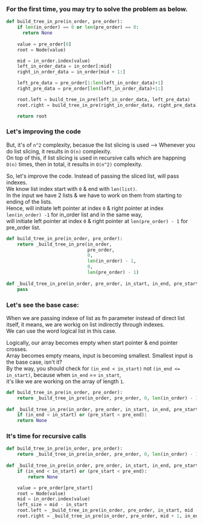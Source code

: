 ### For the first time, you may try to solve the problem as below.
```python
def build_tree_in_pre(in_order, pre_order):
    if len(in_order) == 0 or len(pre_order) == 0:
      return None
    
    value = pre_order[0]
    root = Node(value)

    mid = in_order.index(value)
    left_in_order_data = in_order[:mid]
    right_in_order_data = in_order[mid + 1:]

    left_pre_data = pre_order[1:len(left_in_order_data)+1]
    right_pre_data = pre_order[len(left_in_order_data)+1:]

    root.left = build_tree_in_pre(left_in_order_data, left_pre_data)
    root.right = build_tree_in_pre(right_in_order_data, right_pre_data)

    return root
```
### Let's improving the code
But, it's of `n^2` complexity, becasue the list slicing is used --> Whenever you do list slicing, it results in `O(n)` complexity.</br>
On top of this, if list slicing is used in recursive calls which are happning `O(n)` times, then in total, it results in `O(n^2)` complexity.

So, let's improve the code. Instead of passing the sliced list, will pass indexes.</br>
We know list index start with `0` & end with `len(list)`.</br> 
In the input we have 2 lists & we have to work on them from starting to ending of the lists.</br>
Hence, will initiate left pointer at index `0` & right pointer at index `len(in_order) -1` for in_order list
and in the same way, </br> 
will initiate left pointer at index `0` & right pointer at `len(pre_order) - 1` for pre_order list.
```python
def build_tree_in_pre(in_order, pre_order):
    return _build_tree_in_pre(in_order,
                              pre_order,
                              0,
                              len(in_order) - 1,
                              0,
                              len(pre_order) - 1)
  
def _build_tree_in_pre(in_order, pre_order, in_start, in_end, pre_start, pre_end):
    pass
```

### Let's see the base case:
When we are passing indexe of list as fn parameter instead of direct list itself, it means, 
we are workig on list indirectly through indexes.</br> 
We can use the word logical list in this case.

Logically, our array becomes empty when start pointer & end pointer crosses.</br>
Array becomes empty means, input is becoming smallest. Smallest input is the base case, isn't it?</br>
By the way, you should check for  `(in_end < in_start)` not `(in_end <= in_start)`, because when `in_end` == `in_start`,</br>
it's like we are working on the array of length `1`.
```python
def build_tree_in_pre(in_order, pre_order):
    return _build_tree_in_pre(in_order, pre_order, 0, len(in_order) - 1, 0, len(pre_order) - 1)
  
def _build_tree_in_pre(in_order, pre_order, in_start, in_end, pre_start, pre_end):
    if (in_end < in_start) or (pre_start < pre_end):
    return None
```
### It's time for recursive calls
```python
def build_tree_in_pre(in_order, pre_order):
    return _build_tree_in_pre(in_order, pre_order, 0, len(in_order) - 1, 0, len(pre_order) - 1)
  
def _build_tree_in_pre(in_order, pre_order, in_start, in_end, pre_start, pre_end):
    if (in_end < in_start) or (pre_start < pre_end):
        return None

    value = pre_order[pre_start]
    root = Node(value)
    mid = in_order.index(value)
    left_size = mid - in_start
    root.left = _build_tree_in_pre(in_order, pre_order, in_start, mid - 1, pre_start + 1, pre_start + left_size)
    root.right = _build_tree_in_pre(in_order, pre_order, mid + 1, in_end, pre_start + left_size + 1, pre_end)
```
